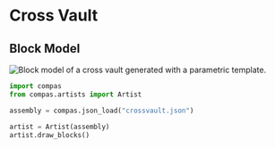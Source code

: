 # Cross Vault

## Block Model

![Block model of a cross vault generated with a parametric template.](../.gitbook/assets/try\_crossvault\_blocks-rhino.png)

```python
import compas
from compas.artists import Artist

assembly = compas.json_load("crossvault.json")

artist = Artist(assembly)
artist.draw_blocks()

```
